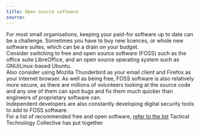 ```yaml
---
title: Open source software
source:
---
```

For most small organisations, keeping your paid-for software up to date can be a challenge. Sometimes you have to buy new licences, or whole new software suites, which can be a drain on your budget.
<br>
Consider switching to free and open source software (FOSS) such as the office suite LibreOffice, and an open source operating system such as GNU/Linux-based Ubuntu.
<br>
Also consider using Mozilla Thunderbird as your email client and Firefox as your internet browser. As well as being free, FOSS software is also relatively more secure, as there are millions of volunteers looking at the source code and any one of them can spot bugs and fix them much quicker than engineers of proprietary software can.
<br>
Independent developers are also constantly developing digital security tools to add to FOSS software.
<br>
For a list of recommended free and open software, [refer to the list](https://securityinabox.org/en/eco-rights-africa/malware#392) Tactical Technology Collective has put together
